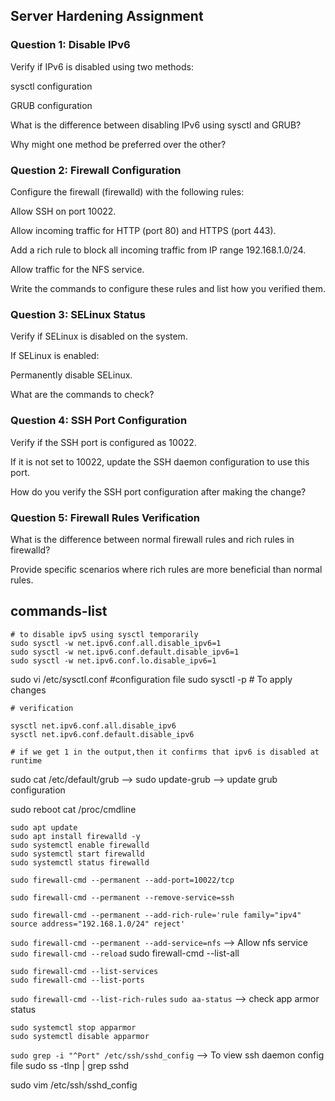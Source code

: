 ## Server Hardening Assignment
### Question 1: Disable IPv6

Verify if IPv6 is disabled using two methods:


sysctl configuration

GRUB configuration

What is the difference between disabling IPv6 using sysctl and GRUB?


Why might one method be preferred over the other?


### Question 2: Firewall Configuration
Configure the firewall (firewalld) with the following rules:

Allow SSH on port 10022.

Allow incoming traffic for HTTP (port 80) and HTTPS (port 443).

Add a rich rule to block all incoming traffic from IP range 192.168.1.0/24.

Allow traffic for the NFS service.

Write the commands to configure these rules and list how you verified them.


### Question 3: SELinux Status

Verify if SELinux is disabled on the system.

If SELinux is enabled:


Permanently disable SELinux.

What are the commands to check?


### Question 4: SSH Port Configuration

Verify if the SSH port is configured as 10022.

If it is not set to 10022, update the SSH daemon configuration to use this port.

How do you verify the SSH port configuration after making the change?


### Question 5: Firewall Rules Verification

What is the difference between normal firewall rules and rich rules in firewalld?

Provide specific scenarios where rich rules are more beneficial than normal rules.


## commands-list

```
# to disable ipv5 using sysctl temporarily
sudo sysctl -w net.ipv6.conf.all.disable_ipv6=1
sudo sysctl -w net.ipv6.conf.default.disable_ipv6=1
sudo sysctl -w net.ipv6.conf.lo.disable_ipv6=1

```
sudo vi /etc/sysctl.conf #configuration file
sudo sysctl -p # To apply changes 

```
# verification

sysctl net.ipv6.conf.all.disable_ipv6
sysctl net.ipv6.conf.default.disable_ipv6

# if we get 1 in the output,then it confirms that ipv6 is disabled at runtime
```

sudo cat /etc/default/grub --> 
sudo update-grub --> update grub configuration

sudo reboot
cat /proc/cmdline

```
sudo apt update
sudo apt install firewalld -y
sudo systemctl enable firewalld
sudo systemctl start firewalld
sudo systemctl status firewalld

```

`sudo firewall-cmd --permanent --add-port=10022/tcp`

`sudo firewall-cmd --permanent --remove-service=ssh`

`sudo firewall-cmd --permanent --add-rich-rule='rule family="ipv4" source address="192.168.1.0/24" reject'`

`sudo firewall-cmd --permanent --add-service=nfs` --> Allow nfs service
`sudo firewall-cmd --reload`
sudo firewall-cmd --list-all
```
sudo firewall-cmd --list-services
sudo firewall-cmd --list-ports

```

`sudo firewall-cmd --list-rich-rules`
`sudo aa-status` --> check app armor status
```
sudo systemctl stop apparmor
sudo systemctl disable apparmor
```

`sudo grep -i "^Port" /etc/ssh/sshd_config` --> To view ssh daemon config file
sudo ss -tlnp | grep sshd

sudo vim /etc/ssh/sshd_config

